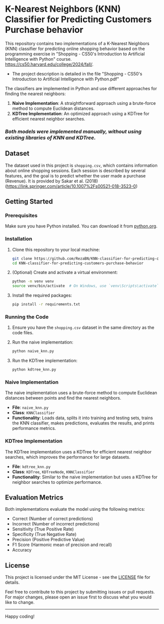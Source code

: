 # K-Nearest Neighbors (KNN) Classifier for Predicting Customers Purchase behavior

This repository contains two implementations of a K-Nearest Neighbors (KNN) classifier for predicting online shopping behavior based on the programming exercise in "Shopping - CS50's Introduction to Artificial Intelligence with Python" course.
https://cs50.harvard.edu/college/2024/fall/.

 * The project description is detailed in the file "Shopping - CS50's Introduction to Artificial Intelligence with Python.pdf"

The classifiers are implemented in Python and use different approaches for finding the nearest neighbors:

1. **Naive Implementation**: A straightforward approach using a brute-force method to compute Euclidean distances.
2. **KDTree Implementation**: An optimized approach using a KDTree for efficient nearest neighbor searches.

 ### ***Both models were implemented manually, without using existing libraries of KNN and KDTree.***
 
## Dataset

The dataset used in this project is `shopping.csv`, which contains information about online shopping sessions. Each session is described by several features, and the goal is to predict whether the user made a purchase (Revenue).
It is provided by Sakar et al. (2018) (https://link.springer.com/article/10.1007%2Fs00521-018-3523-0)

## Getting Started

### Prerequisites

Make sure you have Python installed. You can download it from [python.org](https://www.python.org/).

### Installation

1. Clone this repository to your local machine:
    ```sh
    git clone https://github.com/RezaBN/KNN-classifier-for-predicting-customers-purchase-behavior.git
    cd KNN-classifier-for-predicting-customers-purchase-behavior
    ```

2. (Optional) Create and activate a virtual environment:
    ```sh
    python -m venv venv
    source venv/bin/activate  # On Windows, use `venv\Scripts\activate`
    ```

3. Install the required packages:
    ```sh
    pip install -r requirements.txt
    ```

### Running the Code

1. Ensure you have the `shopping.csv` dataset in the same directory as the code files.

2. Run the naive implementation:
    ```sh
    python naive_knn.py
    ```

3. Run the KDTree implementation:
    ```sh
    python kdtree_knn.py
    ```

### Naive Implementation

The naive implementation uses a brute-force method to compute Euclidean distances between points and find the nearest neighbors.

- **File**: `naive_knn.py`
- **Class**: `KNNClassifier`
- **Functionality**: Loads data, splits it into training and testing sets, trains the KNN classifier, makes predictions, evaluates the results, and prints performance metrics.

### KDTree Implementation

The KDTree implementation uses a KDTree for efficient nearest neighbor searches, which improves the performance for large datasets.

- **File**: `kdtree_knn.py`
- **Class**: `KDTree`, `KDTreeNode`, `KNNClassifier`
- **Functionality**: Similar to the naive implementation but uses a KDTree for neighbor searches to optimize performance.

## Evaluation Metrics

Both implementations evaluate the model using the following metrics:
- Correct (Number of correct predictions)
- Incorrect (Number of incorrect predictions)
- Sensitivity (True Positive Rate)
- Specificity (True Negative Rate)
- Precision (Positive Predictive Value)
- F1 Score (Harmonic mean of precision and recall)
- Accuracy

## License

This project is licensed under the MIT License - see the [LICENSE](LICENSE) file for details.


Feel free to contribute to this project by submitting issues or pull requests. For major changes, please open an issue first to discuss what you would like to change.

---

Happy coding!
